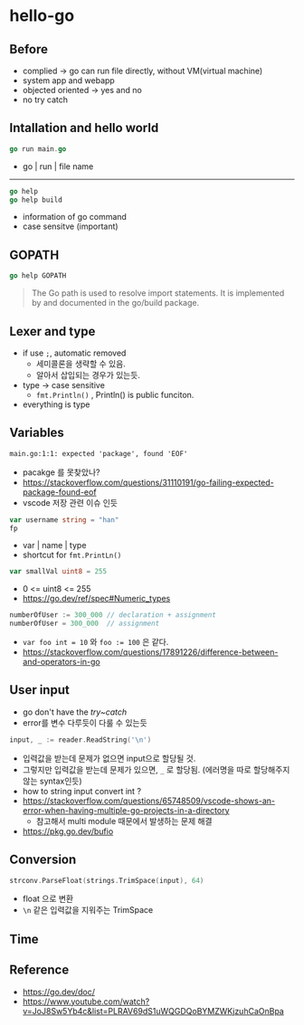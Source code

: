 # hello-go

## Before

- complied -> go can run file directly, without VM(virtual machine)
- system app and webapp
- objected oriented -> yes and no
- no try catch

## Intallation and hello world

```go
go run main.go
```
- go | run | file name

---

```go
go help
go help build
```

- information of go command
- case sensitve (important)


## GOPATH

```go
go help GOPATH
```

> The Go path is used to resolve import statements.
> It is implemented by and documented in the go/build package.


## Lexer and type

- if use `;`, automatic removed
    - 세미콜론을 생략할 수 있음.
    - 알아서 삽입되는 경우가 있는듯.
- type -> case sensitive
    - `fmt.Println()` , Println() is public funciton.
- everything is type


## Variables

```txt
main.go:1:1: expected 'package', found 'EOF'
```

- pacakge 를 못찾았나?
- https://stackoverflow.com/questions/31110191/go-failing-expected-package-found-eof 
- vscode 저장 관련 이슈 인듯


```go
var username string = "han"
fp
```

- var | name | type
- shortcut for `fmt.PrintLn()`


```go
var smallVal uint8 = 255
```

- 0 <= uint8 <= 255
- https://go.dev/ref/spec#Numeric_types

```go
numberOfUser := 300_000 // declaration + assignment
numberOfUser = 300_000  // assignment
```

- `var foo int = 10` 와 `foo := 100` 은 같다.
- https://stackoverflow.com/questions/17891226/difference-between-and-operators-in-go


## User input
- go don't have the *try~catch*
- error를 변수 다루듯이 다룰 수 있는듯

```go
input, _ := reader.ReadString('\n')
```
- 입력값을 받는데 문제가 없으면 input으로 할당될 것.
- 그렇지만 입력값을 받는데 문제가 있으면, `_` 로 할당됨. (에러명을 따로 할당해주지 않는 syntax인듯)
- how to string input convert int ?
- https://stackoverflow.com/questions/65748509/vscode-shows-an-error-when-having-multiple-go-projects-in-a-directory
    - 참고해서 multi module 때문에서 발생하는 문제 해결
- https://pkg.go.dev/bufio


## Conversion
```go
strconv.ParseFloat(strings.TrimSpace(input), 64)
```

- float 으로 변환
- `\n` 같은 입력값을 지워주는 TrimSpace

## Time

## Reference
- https://go.dev/doc/
- https://www.youtube.com/watch?v=JoJ8Sw5Yb4c&list=PLRAV69dS1uWQGDQoBYMZWKjzuhCaOnBpa
